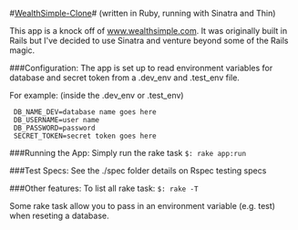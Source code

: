 #[WealthSimple-Clone](https://wealthsimple-clone.herokuapp.com)#
(written in Ruby, running with Sinatra and Thin)

This app is a knock off of www.wealthsimple.com. It was originally built in Rails but I've decided to use Sinatra and venture beyond some of the Rails magic.

###Configuration:
The app is set up to read environment variables for database and secret token from a .dev_env and .test_env file.

For example: (inside the .dev_env or .test_env)
```
 DB_NAME_DEV=database name goes here
 DB_USERNAME=user name
 DB_PASSWORD=password
 SECRET_TOKEN=secret token goes here
```

###Running the App:
Simply run the rake task `$: rake app:run`

###Test Specs:
See the ./spec folder details on Rspec testing specs

###Other features:
To list all rake task: `$: rake -T`

Some rake task allow you to pass in an environment variable (e.g. test) when reseting a database.


